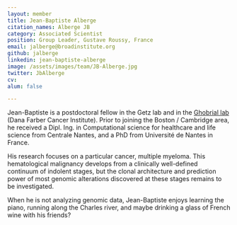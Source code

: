 ```yaml
---
layout: member
title: Jean-Baptiste Alberge
citation_names: Alberge JB
category: Associated Scientist
position: Group Leader, Gustave Roussy, France 
email: jalberge@broadinstitute.org
github: jalberge
linkedin: jean-baptiste-alberge
image: /assets/images/team/JB-Alberge.jpg
twitter: JbAlberge
cv:
alum: false

---
```


Jean-Baptiste is a postdoctoral fellow in the Getz lab and in the [Ghobrial lab](https://ghobriallab.dana-farber.org/)
(Dana Farber Cancer Institute). 
Prior to joining the Boston / Cambridge area, he received a Dipl. Ing. 
in Computational science for healthcare and life science from Centrale Nantes, and a PhD from Université de Nantes 
in France.

His research focuses on a particular cancer, multiple myeloma. 
This hematological malignancy develops from a clinically well-defined continuum 
of indolent stages, but the clonal architecture and prediction power of most genomic alterations discovered
at these stages remains to be investigated.

When he is not analyzing genomic data, Jean-Baptiste enjoys learning the piano, running along the Charles river,
and maybe drinking a glass of French wine with his friends?